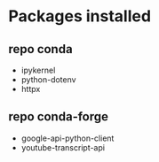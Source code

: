 # Packages installed

## repo conda

- ipykernel
- python-dotenv
- httpx

## repo conda-forge

- google-api-python-client
- youtube-transcript-api
